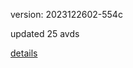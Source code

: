 version: 2023122602-554c

updated 25 avds

[details](https://github.com/0x74f917491bfa7ebfa379/ali_avd_db/blob/master/change_log/2023/12/26/02/554c.txt)